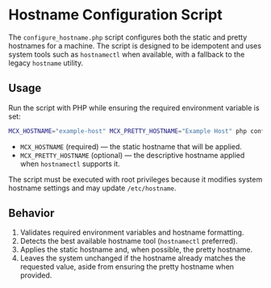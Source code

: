 # Hostname Configuration Script

The `configure_hostname.php` script configures both the static and pretty hostnames
for a machine. The script is designed to be idempotent and uses system tools such as
`hostnamectl` when available, with a fallback to the legacy `hostname` utility.

## Usage

Run the script with PHP while ensuring the required environment variable is set:

```bash
MCX_HOSTNAME="example-host" MCX_PRETTY_HOSTNAME="Example Host" php configure_hostname.php
```

* `MCX_HOSTNAME` (required) — the static hostname that will be applied.
* `MCX_PRETTY_HOSTNAME` (optional) — the descriptive hostname applied when
  `hostnamectl` supports it.

The script must be executed with root privileges because it modifies system
hostname settings and may update `/etc/hostname`.

## Behavior

1. Validates required environment variables and hostname formatting.
2. Detects the best available hostname tool (`hostnamectl` preferred).
3. Applies the static hostname and, when possible, the pretty hostname.
4. Leaves the system unchanged if the hostname already matches the requested
   value, aside from ensuring the pretty hostname when provided.
